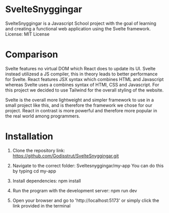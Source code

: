 # SvelteSnyggingar
SvelteSnyggingar is a Javascript School project with the goal of learning and creating a functional web application using the Svelte framework.
License: MIT License

# Comparison 
Svelte features no virtual DOM which React does to update its UI. Svelte instead utilizesd a JS compiler, this in theory leads to better performance for Svelte. React features JSX syntax which combines HTML and Javascript whereas Svelte uses a combines syntax of HTMl, CSS and Javascript. For this project we decided to use Tailwind for the overall styling of the website. 

Svelte is the overall more lightweight and simpler framework to use in a small project like this, and is therefore the framework we chose for our project. React in contrast is more powerful and therefore more popular in the real world among programmers. 

# Installation

1. Clone the repository link: https://github.com/Godisstrut/SvelteSnyggingar.git

2. Navigate to the correct folder: Sveltesnyggingar/my-app You can do this by typing cd my-app

3. Install dependencies: npm install

4. Run the program with the development server: npm run dev

5. Open your browser and go to 'http://localhost:5173' or simply click the link provided in the terminal

